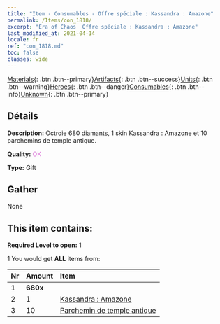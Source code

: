 ```yaml
---
title: "Item - Consumables - Offre spéciale : Kassandra : Amazone"
permalink: /Items/con_1818/
excerpt: "Era of Chaos  Offre spéciale : Kassandra : Amazone"
last_modified_at: 2021-04-14
locale: fr
ref: "con_1818.md"
toc: false
classes: wide
---
```

 [Materials](/fr/Items/){: .btn .btn--primary}[Artifacts](/fr/Items/Artifacts/){: .btn .btn--success}[Units](/fr/Items/Units/){: .btn .btn--warning}[Heroes](/fr/Items/Heroes/){: .btn .btn--danger}[Consumables](/fr/Items/Consumables/){: .btn .btn--info}[Unknown](/fr/Items/Unknown/){: .btn .btn--primary}

## Détails
 **Description:** Octroie 680 diamants, 1 skin Kassandra : Amazone et 10 parchemins de temple antique.

 **Quality:** <span style="color: #DA70D6">OK</span>

 **Type:** Gift

## Gather

  None

## This item contains:

 **Required Level to open:** 1

 1 You would get **ALL** items  from:

  | Nr | Amount |     Item    |
  |:---|:-------|:------------|
  | 1 |  **680x** | <i class="fas fa-gem"/> |  | 
  | 2 | 1 | [Kassandra : Amazone](/fr/Items/con_1082/) | 
  | 3 | 10 | [Parchemin de temple antique](/fr/Items/con_697/) | 
